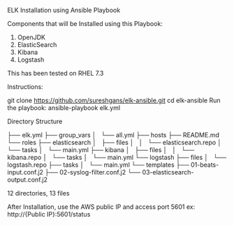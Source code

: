 ELK Installation using Ansible Playbook

Components that will be Installed using this Playbook:

1. OpenJDK
2. ElasticSearch
3. Kibana
4. Logstash

This has been tested on RHEL 7.3 

Instructions:

git clone https://github.com/sureshgans/elk-ansible.git
cd elk-ansible
Run the playbook: ansible-playbook elk.yml

Directory Structure

├── elk.yml
├── group_vars
│   └── all.yml
├── hosts
├── README.md
└── roles
    ├── elasticsearch
    │   ├── files
    │   │   └── elasticsearch.repo
    │   └── tasks
    │       └── main.yml
    ├── kibana
    │   ├── files
    │   │   └── kibana.repo
    │   └── tasks
    │       └── main.yml
    └── logstash
        ├── files
        │   └── logstash.repo
        ├── tasks
        │   └── main.yml
        └── templates
            ├── 01-beats-input.conf.j2
            ├── 02-syslog-filter.conf.j2
            └── 03-elasticsearch-output.conf.j2

12 directories, 13 files

After Installation, use the AWS public IP and access port 5601
ex: http://{Public IP}:5601/status
